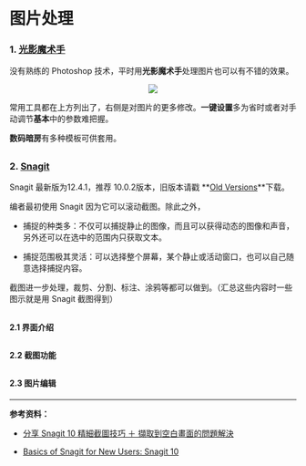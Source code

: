 # 图片处理

### 1. **[光影魔术手](http://www.neoimaging.cn/)**

没有熟练的 Photoshop 技术，平时用**光影魔术手**处理图片也可以有不错的效果。

<div style="text-align: center">
<img src="https://41.media.tumblr.com/d6a70ef5120adb5e219e0a27ee9833b1/tumblr_nw3dlyjFwP1uft3xho1_1280.png"/>
</div>

常用工具都在上方列出了，右侧是对图片的更多修改。**一键设置**多为省时或者对手动调节**基本**中的参数难把握。

**数码暗房**有多种模板可供套用。

## 

### 2. [Snagit](https://www.techsmith.com/snagit.html)

Snagit 最新版为12.4.1，推荐 10.0.2版本，旧版本请戳
**[Old Versions](https://www.techsmith.com/download/oldversions.asp)**下载。

编者最初使用 Snagit 因为它可以滚动截图。除此之外，


* 捕捉的种类多：不仅可以捕捉静止的图像，而且可以获得动态的图像和声音，另外还可以在选中的范围内只获取文本。

*  捕捉范围极其灵活：可以选择整个屏幕，某个静止或活动窗口，也可以自己随意选择捕捉内容。

截图进一步处理，裁剪、分割、标注、涂鸦等都可以做到。（汇总这些内容时一些图示就是用 Snagit 截图得到）

## 

#### 2.1 界面介绍



## 

#### 2.2 截图功能


## 

#### 2.3 图片编辑




--- 

**参考资料：**

* [分享 Snagit 10 精細截圖技巧 ＋ 擷取到空白畫面的問題解決](http://blog.miniasp.com/post/2010/10/23/Snagit-10-All-in-One-Capture-Tips-and-a-Alt-Print-Screen-profile.aspx)

* [Basics of Snagit for New Users: Snagit 10](https://www.youtube.com/watch?v=k_I85ziKcs8)


